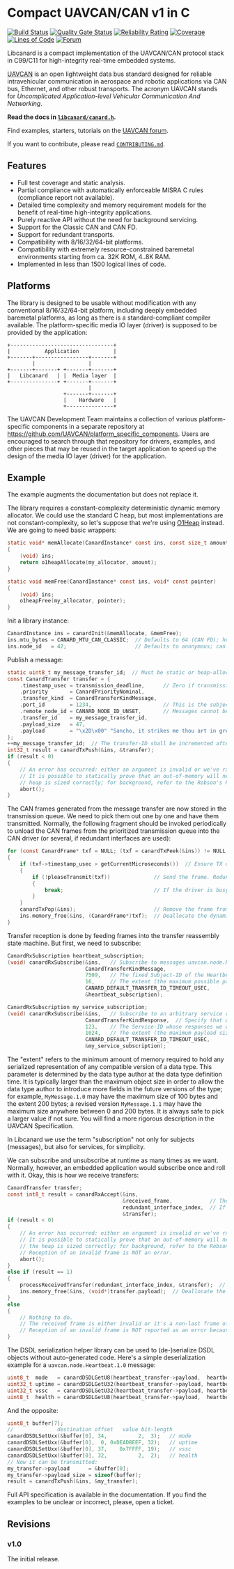 # Compact UAVCAN/CAN v1 in C

[![Build Status](https://travis-ci.org/UAVCAN/libcanard.svg?branch=master)](https://travis-ci.org/UAVCAN/libcanard)
[![Quality Gate Status](https://sonarcloud.io/api/project_badges/measure?project=libcanard&metric=alert_status)](https://sonarcloud.io/dashboard?id=libcanard)
[![Reliability Rating](https://sonarcloud.io/api/project_badges/measure?project=libcanard&metric=reliability_rating)](https://sonarcloud.io/dashboard?id=libcanard)
[![Coverage](https://sonarcloud.io/api/project_badges/measure?project=libcanard&metric=coverage)](https://sonarcloud.io/dashboard?id=libcanard)
[![Lines of Code](https://sonarcloud.io/api/project_badges/measure?project=libcanard&metric=ncloc)](https://sonarcloud.io/dashboard?id=libcanard)
[![Forum](https://img.shields.io/discourse/users.svg?server=https%3A%2F%2Fforum.uavcan.org&color=1700b3)](https://forum.uavcan.org)

Libcanard is a compact implementation of the UAVCAN/CAN protocol stack in C99/C11 for high-integrity real-time
embedded systems.

[UAVCAN](https://uavcan.org) is an open lightweight data bus standard designed for reliable intravehicular
communication in aerospace and robotic applications via CAN bus, Ethernet, and other robust transports.
The acronym UAVCAN stands for *Uncomplicated Application-level Vehicular Communication And Networking*.

**Read the docs in [`libcanard/canard.h`](/libcanard/canard.h).**

Find examples, starters, tutorials on the
[UAVCAN forum](https://forum.uavcan.org/t/libcanard-examples-starters-tutorials/935).

If you want to contribute, please read [`CONTRIBUTING.md`](/CONTRIBUTING.md).

## Features

- Full test coverage and static analysis.
- Partial compliance with automatically enforceable MISRA C rules (compliance report not available).
- Detailed time complexity and memory requirement models for the benefit of real-time high-integrity applications.
- Purely reactive API without the need for background servicing.
- Support for the Classic CAN and CAN FD.
- Support for redundant transports.
- Compatibility with 8/16/32/64-bit platforms.
- Compatibility with extremely resource-constrained baremetal environments starting from ca. 32K ROM, 4..8K RAM.
- Implemented in less than 1500 logical lines of code.

## Platforms

The library is designed to be usable without modification with any conventional 8/16/32/64-bit platform,
including deeply embedded baremetal platforms, as long as there is a standard-compliant compiler available.
The platform-specific media IO layer (driver) is supposed to be provided by the application:

    +---------------------------------+
    |           Application           |
    +-------+-----------------+-------+
            |                 |
    +-------+-------+ +-------+-------+
    |   Libcanard   | |  Media layer  |
    +---------------+ +-------+-------+
                              |
                      +-------+-------+
                      |    Hardware   |
                      +---------------+

The UAVCAN Development Team maintains a collection of various platform-specific components in a separate repository
at <https://github.com/UAVCAN/platform_specific_components>.
Users are encouraged to search through that repository for drivers, examples, and other pieces that may be
reused in the target application to speed up the design of the media IO layer (driver) for the application.

## Example

The example augments the documentation but does not replace it.

The library requires a constant-complexity deterministic dynamic memory allocator.
We could use the standard C heap, but most implementations are not constant-complexity,
so let's suppose that we're using [O1Heap](https://github.com/pavel-kirienko/o1heap) instead.
We are going to need basic wrappers:

```c
static void* memAllocate(CanardInstance* const ins, const size_t amount)
{
    (void) ins;
    return o1heapAllocate(my_allocator, amount);
}

static void memFree(CanardInstance* const ins, void* const pointer)
{
    (void) ins;
    o1heapFree(my_allocator, pointer);
}
```

Init a library instance:

```c
CanardInstance ins = canardInit(&memAllocate, &memFree);
ins.mtu_bytes = CANARD_MTU_CAN_CLASSIC;  // Defaults to 64 (CAN FD); here we select Classic CAN.
ins.node_id   = 42;                      // Defaults to anonymous; can be set up later at any point.
```

Publish a message:

```c
static uint8_t my_message_transfer_id;  // Must be static or heap-allocated to retain state between calls.
const CanardTransfer transfer = {
    .timestamp_usec = transmission_deadline,      // Zero if transmission deadline is not limited.
    .priority       = CanardPriorityNominal,
    .transfer_kind  = CanardTransferKindMessage,
    .port_id        = 1234,                       // This is the subject-ID.
    .remote_node_id = CANARD_NODE_ID_UNSET,       // Messages cannot be unicast, so use UNSET.
    .transfer_id    = my_message_transfer_id,
    .payload_size   = 47,
    .payload        = "\x2D\x00" "Sancho, it strikes me thou art in great fear.",
};
++my_message_transfer_id;  // The transfer-ID shall be incremented after every transmission on this subject.
int32_t result = canardTxPush(&ins, &transfer);
if (result < 0)
{
    // An error has occurred: either an argument is invalid or we've ran out of memory.
    // It is possible to statically prove that an out-of-memory will never occur for a given application if the
    // heap is sized correctly; for background, refer to the Robson's Proof and the documentation for O1Heap.
    abort();
}
```

The CAN frames generated from the message transfer are now stored in the transmission queue.
We need to pick them out one by one and have them transmitted.
Normally, the following fragment should be invoked periodically to unload the CAN frames from the
prioritized transmission queue into the CAN driver (or several, if redundant interfaces are used):

```c
for (const CanardFrame* txf = NULL; (txf = canardTxPeek(&ins)) != NULL;)  // Look at the top of the TX queue.
{
    if (txf->timestamp_usec > getCurrentMicroseconds())  // Ensure TX deadline not expired.
    {
        if (!pleaseTransmit(txf))              // Send the frame. Redundant interfaces may be used here.
        {
            break;                             // If the driver is busy, break and retry later.
        }
    }
    canardTxPop(&ins);                         // Remove the frame from the queue after it's transmitted.
    ins.memory_free(&ins, (CanardFrame*)txf);  // Deallocate the dynamic memory afterwards.
}
```

Transfer reception is done by feeding frames into the transfer reassembly state machine.
But first, we need to subscribe:

```c
CanardRxSubscription heartbeat_subscription;
(void) canardRxSubscribe(&ins,   // Subscribe to messages uavcan.node.Heartbeat.
                         CanardTransferKindMessage,
                         7509,   // The fixed Subject-ID of the Heartbeat message type (see DSDL definition).
                         16,     // The extent (the maximum possible payload size); pick a huge value if not sure.
                         CANARD_DEFAULT_TRANSFER_ID_TIMEOUT_USEC,
                         &heartbeat_subscription);

CanardRxSubscription my_service_subscription;
(void) canardRxSubscribe(&ins,   // Subscribe to an arbitrary service response.
                         CanardTransferKindResponse,  // Specify that we want service responses, not requests.
                         123,    // The Service-ID whose responses we will receive.
                         1024,   // The extent (the maximum payload size); pick a huge value if not sure.
                         CANARD_DEFAULT_TRANSFER_ID_TIMEOUT_USEC,
                         &my_service_subscription);
```

The "extent" refers to the minimum amount of memory required to hold any serialized representation of any compatible
version of a data type.
This parameter is determined by the data type author at the data type definition time.
It is typically larger than the maximum object size in order to allow the data type author to introduce more
fields in the future versions of the type;
for example, `MyMessage.1.0` may have the maximum size of 100 bytes and the extent 200 bytes;
a revised version `MyMessage.1.1` may have the maximum size anywhere between 0 and 200 bytes.
It is always safe to pick a larger value if not sure.
You will find a more rigorous description in the UAVCAN Specification.

In Libcanard we use the term "subscription" not only for subjects (messages), but also for services, for simplicity.

We can subscribe and unsubscribe at runtime as many times as we want.
Normally, however, an embedded application would subscribe once and roll with it.
Okay, this is how we receive transfers:

```c
CanardTransfer transfer;
const int8_t result = canardRxAccept(&ins,
                                     &received_frame,            // The CAN frame received from the bus.
                                     redundant_interface_index,  // If the transport is not redundant, use 0.
                                     &transfer);
if (result < 0)
{
    // An error has occurred: either an argument is invalid or we've ran out of memory.
    // It is possible to statically prove that an out-of-memory will never occur for a given application if
    // the heap is sized correctly; for background, refer to the Robson's Proof and the documentation for O1Heap.
    // Reception of an invalid frame is NOT an error.
    abort();
}
else if (result == 1)
{
    processReceivedTransfer(redundant_interface_index, &transfer);  // A transfer has been received, process it.
    ins.memory_free(&ins, (void*)transfer.payload);  // Deallocate the dynamic memory afterwards.
}
else
{
    // Nothing to do.
    // The received frame is either invalid or it's a non-last frame of a multi-frame transfer.
    // Reception of an invalid frame is NOT reported as an error because it is not an error.
}
```

The DSDL serialization helper library can be used to (de-)serialize DSDL objects without auto-generated code.
Here's a simple deserialization example for a `uavcan.node.Heartbeat.1.0` message:

```c
uint8_t  mode   = canardDSDLGetU8(heartbeat_transfer->payload,  heartbeat_transfer->payload_size, 34,  3);
uint32_t uptime = canardDSDLGetU32(heartbeat_transfer->payload, heartbeat_transfer->payload_size,  0, 32);
uint32_t vssc   = canardDSDLGetU32(heartbeat_transfer->payload, heartbeat_transfer->payload_size, 37, 19);
uint8_t  health = canardDSDLGetU8(heartbeat_transfer->payload,  heartbeat_transfer->payload_size, 32,  2);
```

And the opposite:

```c
uint8_t buffer[7];
//              destination offset   value bit-length
canardDSDLSetUxx(&buffer[0], 34,          2,  3);   // mode
canardDSDLSetUxx(&buffer[0],  0, 0xDEADBEEF, 32);   // uptime
canardDSDLSetUxx(&buffer[0], 37,    0x7FFFF, 19);   // vssc
canardDSDLSetUxx(&buffer[0], 32,          2,  2);   // health
// Now it can be transmitted:
my_transfer->payload      = &buffer[0];
my_transfer->payload_size = sizeof(buffer);
result = canardTxPush(&ins, &my_transfer);
```

Full API specification is available in the documentation.
If you find the examples to be unclear or incorrect, please, open a ticket.

## Revisions

### v1.0

The initial release.
